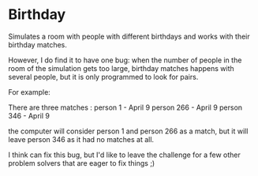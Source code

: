 # Birthday
Simulates a room with people with different birthdays and works with their birthday matches.

However, I do find it to have one bug: when the number of people in the room of the simulation gets too large, birthday matches happens with several people,
but it is only programmed to look for pairs.

For example:

There are three matches :
person 1 - April 9
person 266 - April 9
person 346 - April 9

the computer will consider person 1 and person 266 as a match, but it will leave person 346 as it had no matches at all.

I think can fix this bug, but I'd like to leave the challenge for a few other problem solvers that are eager to fix things ;) 
